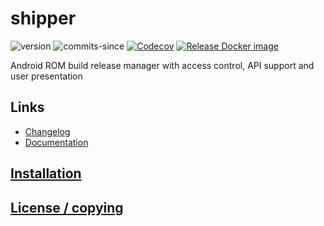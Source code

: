 # shipper
![version](https://img.shields.io/github/v/release/shipperstack/shipper)
![commits-since](https://img.shields.io/github/commits-since/shipperstack/shipper/latest)
[![Codecov](https://img.shields.io/codecov/c/github/shipperstack/shipper)](https://app.codecov.io/gh/shipperstack/shipper)
[![Release Docker image](https://github.com/shipperstack/shipper-docker/actions/workflows/release-docker-image.yml/badge.svg)](https://github.com/shipperstack/shipper-docker/actions/workflows/release-docker-image.yml)

Android ROM build release manager with access control, API support and user presentation

## Links

- [Changelog](CHANGELOG.md)
- [Documentation](docs/)


## [Installation](docs/sysadmin/Installation.md)

## [License / copying](./LICENSE)